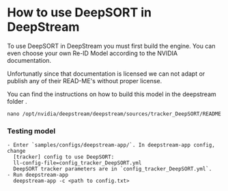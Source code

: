 # How to use DeepSORT in DeepStream
To use DeepSORT in DeepStream you must first build the engine. You can even choose your own Re-ID Model according to the NVIDIA documentation. 

Unfortunatly since that documentation is licensed we can not adapt or publish any of their READ-ME's without proper license. 

You can find the instructions on how to build this model in the deepstream folder .

```
nano /opt/nvidia/deepstream/deepstream/sources/tracker_DeepSORT/README
```




### Testing model

```
- Enter `samples/configs/deepstream-app/`. In deepstream-app config, change
  [tracker] config to use DeepSORT:
  ll-config-file=config_tracker_DeepSORT.yml
  DeepSORT tracker parameters are in `config_tracker_DeepSORT.yml`.
- Run deepstream-app
  deepstream-app -c <path to config.txt>
```
